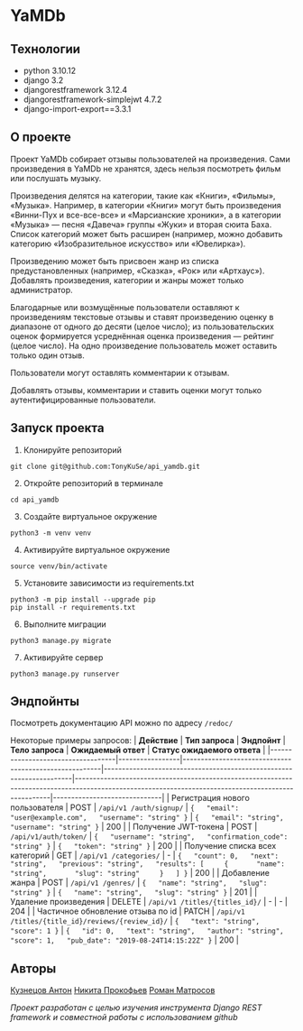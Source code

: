 # YaMDb

## Технологии
- python 3.10.12
- django 3.2
- djangorestframework 3.12.4
- djangorestframework-simplejwt 4.7.2
- django-import-export==3.3.1

## О проекте
Проект YaMDb собирает отзывы пользователей на произведения. Сами произведения в YaMDb не хранятся, здесь нельзя посмотреть фильм или послушать музыку.

Произведения делятся на категории, такие как «Книги», «Фильмы», «Музыка». Например, в категории «Книги» могут быть произведения «Винни-Пух и все-все-все» и «Марсианские хроники», а в категории «Музыка» — песня «Давеча» группы «Жуки» и вторая сюита Баха. Список категорий может быть расширен (например, можно добавить категорию «Изобразительное искусство» или «Ювелирка»). 

Произведению может быть присвоен жанр из списка предустановленных (например, «Сказка», «Рок» или «Артхаус»). 
Добавлять произведения, категории и жанры может только администратор.

Благодарные или возмущённые пользователи оставляют к произведениям текстовые отзывы и ставят произведению оценку в диапазоне от одного до десяти (целое число); из пользовательских оценок формируется усреднённая оценка произведения — рейтинг (целое число). На одно произведение пользователь может оставить только один отзыв.

Пользователи могут оставлять комментарии к отзывам.

Добавлять отзывы, комментарии и ставить оценки могут только аутентифицированные пользователи.

## Запуск проекта
1. Клонируйте репозиторий
```
git clone git@github.com:TonyKuSe/api_yamdb.git
```
2. Откройте репозиторий в терминале
```
cd api_yamdb
```
3. Создайте виртуальное окружение
```
python3 -m venv venv
```
4. Активируйте виртуальное окружение
```
source venv/bin/activate
```
5. Установите зависимости из requirements.txt
```
python3 -m pip install --upgrade pip
pip install -r requirements.txt
```
6. Выполните миграции
```
python3 manage.py migrate
```
7. Активируйте сервер
```
python3 manage.py runserver
```

## Эндпойнты
Посмотреть документацию API можно по адресу ```/redoc/```

Некоторые примеры запросов:
| **Действие**                      | **Тип запроса** | **Эндпойнт**                                          | **Тело запроса**                                                    | **Ожидаемый ответ**                                                                                                                                 | **Статус ожидаемого ответа** |
|-----------------------------------|-----------------|-------------------------------------------------------|---------------------------------------------------------------------|-----------------------------------------------------------------------------------------------------------------------------------------------------|------------------------------|
| Регистрация нового пользователя   | POST            | ```/api/v1 /auth/signup/```                           | ``` {   "email": "user@example.com",   "username": "string" } ```   | ``` {   "email": "string",   "username": "string" } ```                                                                                             | 200                          |
| Получение JWT-токена              | POST            | ```/api/v1/auth/token/```                             | ``` {   "username": "string",   "confirmation_code": "string" } ``` | ``` {   "token": "string" } ```                                                                                                                     | 200                          |
| Получение списка всех категорий   | GET             | ```/api/v1 /categories/```                            | -                                                                   | ``` {   "count": 0,   "next": "string",   "previous": "string",   "results": [     {       "name": "string",       "slug": "string"     }   ] } ``` | 200                          |
| Добавление жанра                  | POST            | ```/api/v1 /genres/```                                | ``` {   "name": "string",   "slug": "string" } ```                  | ``` {   "name": "string",   "slug": "string" } ```                                                                                                  | 201                          |
| Удаление произведения             | DELETE          | ```/api/v1 /titles/{titles_id}/```                    | -                                                                   | -                                                                                                                                                   | 204                          |
| Частичное обновление отзыва по id | PATCH           | ```/api/v1 /titles/{title_id}/reviews/{review_id}/``` | ``` {   "text": "string",   "score": 1 } ```                        | ``` {   "id": 0,   "text": "string",   "author": "string",   "score": 1,   "pub_date": "2019-08-24T14:15:22Z" } ```                                 | 200                          |

## Авторы

[Кузнецов Антон](https://github.com/TonyKuSe/)
[Никита Прокофьев](https://github.com/lordrie)
[Роман Матросов](https://github.com/RomanMatrosovFrontend)

*Проект разработан с целью изучения инструмента Django REST framework и совместной работы с использованием github*
